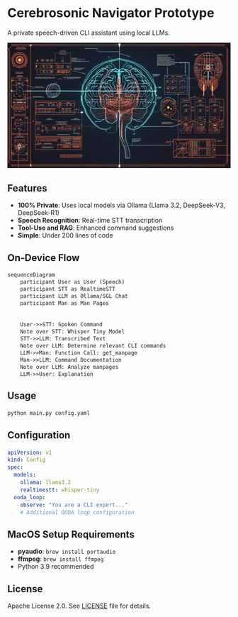 # Cerebrosonic Navigator Prototype
A private speech-driven CLI assistant using local LLMs.

![Cerebrosonic Navigator](/docs/CerebrosonicNavigator.png)

## Features
- **100% Private**: Uses local models via Ollama (Llama 3.2, DeepSeek-V3, DeepSeek-R1)
- **Speech Recognition**: Real-time STT transcription
- **Tool-Use and RAG**: Enhanced command suggestions
- **Simple**: Under 200 lines of code

## On-Device Flow
```mermaid
sequenceDiagram
    participant User as User (Speech)
    participant STT as RealtimeSTT
    participant LLM as Ollama/SGL Chat
    participant Man as Man Pages


    User->>STT: Spoken Command
    Note over STT: Whisper Tiny Model
    STT->>LLM: Transcribed Text
    Note over LLM: Determine relevant CLI commands
    LLM->>Man: Function Call: get_manpage
    Man->>LLM: Command Documentation
    Note over LLM: Analyze manpages
    LLM->>User: Explanation

```

## Usage
```sh
python main.py config.yaml
```

## Configuration
```yaml
apiVersion: v1
kind: Config
spec:
  models:
    ollama: llama3.2
    realtimestt: whisper-tiny
  ooda_loop:
    observe: "You are a CLI expert..."
    # Additional OODA loop configuration
```

## MacOS Setup Requirements
- **pyaudio**: `brew install portaudio`
- **ffmpeg**: `brew install ffmpeg`
- Python 3.9 recommended

## License
Apache License 2.0. See [LICENSE](LICENSE) file for details.